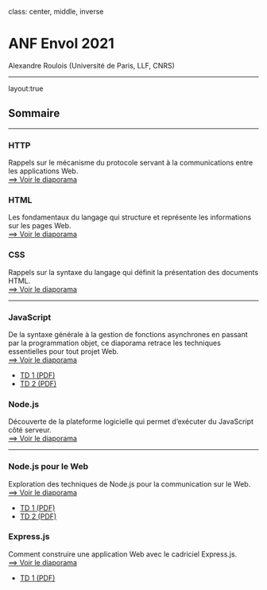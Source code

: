 class: center, middle, inverse

# ANF Envol 2021
Alexandre Roulois (Université de Paris, LLF, CNRS)

---

layout:true
## Sommaire

---

### HTTP

Rappels sur le mécanisme du protocole servant à la communications entre les applications Web.  
[==> Voir le diaporama](./http)

### HTML

Les fondamentaux du langage qui structure et représente les informations sur les pages Web.  
[==> Voir le diaporama](./html)

### CSS

Rappels sur la syntaxe du langage qui définit la présentation des documents HTML.  
[==> Voir le diaporama](./css)

---

### JavaScript

De la syntaxe générale à la gestion de fonctions asynchrones en passant par la programmation objet, ce diaporama retrace les techniques essentielles pour tout projet Web.  
[==> Voir le diaporama](./js)

- [TD 1 (PDF)](./td/js/1/TD1.pdf)
- [TD 2 (PDF)](./td/js/2/TD2.pdf)

### Node.js

Découverte de la plateforme logicielle qui permet d’exécuter du JavaScript côté serveur.  
[==> Voir le diaporama](./node)

---

### Node.js pour le Web

Exploration des techniques de Node.js pour la communication sur le Web.  
[==> Voir le diaporama](./node-web)

- [TD 1 (PDF)](./td/node/1/TD1.pdf)
- [TD 2 (PDF)](./td/node/2/TD2.pdf)

### Express.js

Comment construire une application Web avec le cadriciel Express.js.  
[==> Voir le diaporama](./express)
- [TD 1 (PDF)](./td/express/1/TD1.pdf)
